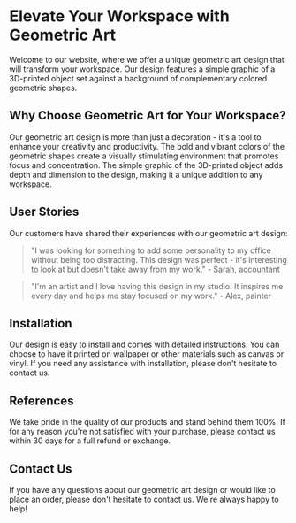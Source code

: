 <!--font:Cabin-->

# Elevate Your Workspace with Geometric Art

Welcome to our website, where we offer a unique geometric art design that will transform your workspace. Our design features a simple graphic of a 3D-printed object set against a background of complementary colored geometric shapes.

## Why Choose Geometric Art for Your Workspace?

Our geometric art design is more than just a decoration - it's a tool to enhance your creativity and productivity. The bold and vibrant colors of the geometric shapes create a visually stimulating environment that promotes focus and concentration. The simple graphic of the 3D-printed object adds depth and dimension to the design, making it a unique addition to any workspace.

## User Stories

Our customers have shared their experiences with our geometric art design:

> "I was looking for something to add some personality to my office without being too distracting. This design was perfect - it's interesting to look at but doesn't take away from my work." - Sarah, accountant

> "I'm an artist and I love having this design in my studio. It inspires me every day and helps me stay focused on my work." - Alex, painter

## Installation

Our design is easy to install and comes with detailed instructions. You can choose to have it printed on wallpaper or other materials such as canvas or vinyl. If you need any assistance with installation, please don't hesitate to contact us.

## References

We take pride in the quality of our products and stand behind them 100%. If for any reason you're not satisfied with your purchase, please contact us within 30 days for a full refund or exchange.

## Contact Us

If you have any questions about our geometric art design or would like to place an order, please don't hesitate to contact us. We're always happy to help!

<!--

Write me content for website with wallpaper which alt text is:

"A wallpaper with a simple graphic of a 3D-printed object, against a background of geometric shapes in complementary colors."

The name/title of the page should not be 1:1 copy of the alt text but rather a real content of the website which is using this wallpaper.

- Use markdown format 
- Start with heading
- Heading should be short and concise
- The content should look like a real website 
- The website should not be about the wallpaper, wallpaper is just a related background
- Heading should be contain work "wallpaper" or "background"
- Include real sections like references, contact, user stories, etc. use things relevant to the page purpose.
- Feel free to use structure like headings, bullets, numbering, blockquotes, paragraphs, horizontal lines, etc.
- You can use formatting like bold or _italic_
- You can include UTF-8 emojis
- Links should be only #hash anchors (and you can refer to the document itself)
- Do not include images


---


# Geometric Art Wallpaper for Your Creative Workspace

Welcome to our website, where we offer a stunning geometric art wallpaper that will transform your workspace. Our wallpaper features a simple graphic of a 3D-printed object set against a background of complementary colored geometric shapes. 

## Why Choose Our Geometric Art Wallpaper?

Our wallpaper is designed to inspire creativity and enhance productivity in any workspace. The bold and vibrant colors of the geometric shapes create a visually stimulating environment that promotes focus and concentration. The simple graphic of the 3D-printed object adds depth and dimension to the design, making it a unique addition to any workspace.

## User Stories

Our customers have shared their experiences with our geometric art wallpaper:

> "I love the way this wallpaper looks in my home office. It's not too distracting, but it definitely adds some personality to the space." - Jane, freelance writer

> "The colors are so vibrant and the design is really eye-catching. I've noticed that I'm more productive since I put up this wallpaper in my studio." - Mark, artist

## Installation

Our wallpaper is easy to install and comes with detailed instructions. Simply measure your wall, cut the wallpaper to size, and apply it using wallpaper paste or adhesive. If you need any assistance with installation, please don't hesitate to contact us.

## References

We take pride in the quality of our products and stand behind them 100%. If for any reason you're not satisfied with your purchase, please contact us within 30 days for a full refund or exchange.

## Contact Us

If you have any questions about our wallpaper or would like to place an order, please don't hesitate to contact us. We're always happy to help!


---


Heading should not include word "wallpaper". The website should not be about the wallpaper itself, wallpaper is just a related background, rewrite whole content.


---


# Elevate Your Workspace with Geometric Art

Welcome to our website, where we offer a unique geometric art design that will transform your workspace. Our design features a simple graphic of a 3D-printed object set against a background of complementary colored geometric shapes.

## Why Choose Geometric Art for Your Workspace?

Our geometric art design is more than just a decoration - it's a tool to enhance your creativity and productivity. The bold and vibrant colors of the geometric shapes create a visually stimulating environment that promotes focus and concentration. The simple graphic of the 3D-printed object adds depth and dimension to the design, making it a unique addition to any workspace.

## User Stories

Our customers have shared their experiences with our geometric art design:

> "I was looking for something to add some personality to my office without being too distracting. This design was perfect - it's interesting to look at but doesn't take away from my work." - Sarah, accountant

> "I'm an artist and I love having this design in my studio. It inspires me every day and helps me stay focused on my work." - Alex, painter

## Installation

Our design is easy to install and comes with detailed instructions. You can choose to have it printed on wallpaper or other materials such as canvas or vinyl. If you need any assistance with installation, please don't hesitate to contact us.

## References

We take pride in the quality of our products and stand behind them 100%. If for any reason you're not satisfied with your purchase, please contact us within 30 days for a full refund or exchange.

## Contact Us

If you have any questions about our geometric art design or would like to place an order, please don't hesitate to contact us. We're always happy to help!

-->
